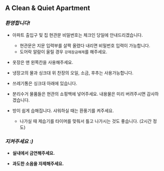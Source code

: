 ## A Clean & Quiet Apartment

### *환영합니다!*

- 아파트 출입구 및 집 현관문 비밀번호는 체크인 당일에 안내드리겠습니다.
  
  - 현관문은 지문 입력부를 살짝 올렸다 내리면 비밀번호 입력이 가능합니다.
  - 도어락 알람이 울릴 경우 `강제잠금해제`를 해주세요.
- 옷장은 맨 왼쪽칸을 사용해주세요.
- 냉장고의 물과 싱크대 위 찬장의 오일, 소금, 후추는 사용가능합니다.
- 쓰레기통은 싱크대 아래에 있습니다.
- 분리수거 물품들은 현관의 쇼핑백에 넣어주세요. 내용물은 미리 버려주시면 감사하겠습니다.
- 방이 쉽게 습해집니다. 샤워하실 때는 환풍기를 켜주세요.
  - 나가실 때 제습기를 타이머를 맞춰서 틀고 나가시는 것도 좋습니다. (2시간 정도)

### *지켜주세요 :)*
- **실내에서 금연해주세요.**
  
- **과도한 소음을 자제해주세요.**
